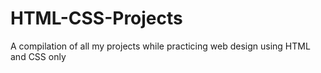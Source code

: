 # HTML-CSS-Projects
A compilation of all my projects while practicing web design using HTML and CSS only
